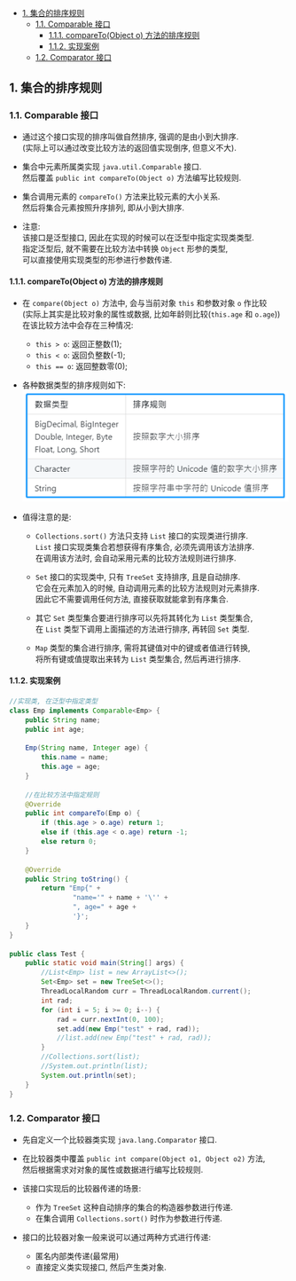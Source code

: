 <!-- TOC -->

- [1. 集合的排序规则](#1-集合的排序规则)
  - [1.1. Comparable 接口](#11-comparable-接口)
    - [1.1.1. compareTo(Object o) 方法的排序规则](#111-comparetoobject-o-方法的排序规则)
    - [1.1.2. 实现案例](#112-实现案例)
  - [1.2. Comparator 接口](#12-comparator-接口)

<!-- /TOC -->

## 1. 集合的排序规则

### 1.1. Comparable 接口  
- 通过这个接口实现的排序叫做自然排序, 强调的是由小到大排序.  
  (实际上可以通过改变比较方法的返回值实现倒序, 但意义不大).
  
- 集合中元素所属类实现 `java.util.Comparable` 接口.   
  然后覆盖 `public int compareTo(Object o)` 方法编写比较规则.

- 集合调用元素的 `compareTo()` 方法来比较元素的大小关系.  
  然后将集合元素按照升序排列, 即从小到大排序.  

- 注意:  
  该接口是泛型接口, 因此在实现的时候可以在泛型中指定实现类类型.  
  指定泛型后, 就不需要在比较方法中转换 `Object` 形参的类型,  
  可以直接使用实现类型的形参进行参数传递.

#### 1.1.1. compareTo(Object o) 方法的排序规则
- 在 `compare(Object o)` 方法中, 会与当前对象 `this` 和参数对象 `o` 作比较  
(实际上其实是比较对象的属性或数据, 比如年龄则比较(`this.age` 和 `o.age`))  
在该比较方法中会存在三种情况:  
  - `this > o`: 返回正整数(1);
  - `this < o`: 返回负整数(-1);
  - `this == o`: 返回整数零(0);

- 各种数据类型的排序规则如下:  
![pic](../99.images/2021-01-25-10-37-33.png)

- 值得注意的是:  
  - `Collections.sort()` 方法只支持 `List` 接口的实现类进行排序.  
    `List` 接口实现类集合若想获得有序集合, 必须先调用该方法排序.  
    在调用该方法时, 会自动采用元素的比较方法规则进行排序.  
  
  - `Set` 接口的实现类中, 只有 `TreeSet` 支持排序, 且是自动排序.  
    它会在元素加入的时候, 自动调用元素的比较方法规则对元素排序.  
    因此它不需要调用任何方法, 直接获取就能拿到有序集合.  
  
  - 其它 `Set` 类型集合要进行排序可以先将其转化为 `List` 类型集合,  
    在 `List` 类型下调用上面描述的方法进行排序, 再转回 `Set` 类型.
  
  - `Map` 类型的集合进行排序, 需将其键值对中的键或者值进行转换,  
    将所有键或值提取出来转为 `List` 类型集合, 然后再进行排序.

#### 1.1.2. 实现案例  
```java
//实现类, 在泛型中指定类型
class Emp implements Comparable<Emp> {
    public String name;
    public int age;

    Emp(String name, Integer age) {
        this.name = name;
        this.age = age;
    }

    //在比较方法中指定规则
    @Override
    public int compareTo(Emp o) {
        if (this.age > o.age) return 1;
        else if (this.age < o.age) return -1;
        else return 0;
    }

    @Override
    public String toString() {
        return "Emp{" +
                "name='" + name + '\'' +
                ", age=" + age +
                '}';
    }
}

public class Test {
    public static void main(String[] args) {
        //List<Emp> list = new ArrayList<>();
        Set<Emp> set = new TreeSet<>();
        ThreadLocalRandom curr = ThreadLocalRandom.current();
        int rad;
        for (int i = 5; i >= 0; i--) {
            rad = curr.nextInt(0, 100);
            set.add(new Emp("test" + rad, rad));
            //list.add(new Emp("test" + rad, rad));
        }
        //Collections.sort(list);
        //System.out.println(list);
        System.out.println(set);
    }
}
```

### 1.2. Comparator 接口  
- 先自定义一个比较器类实现 `java.lang.Comparator` 接口.

- 在比较器类中覆盖 `public int compare(Object o1, Object o2)` 方法,  
  然后根据需求对对象的属性或数据进行编写比较规则.

- 该接口实现后的比较器传递的场景:  
  - 作为 `TreeSet` 这种自动排序的集合的构造器参数进行传递.  
  - 在集合调用 `Collections.sort()` 时作为参数进行传递.  

- 接口的比较器对象一般来说可以通过两种方式进行传递:  
  - 匿名内部类传递(最常用)
  - 直接定义类实现接口, 然后产生类对象.